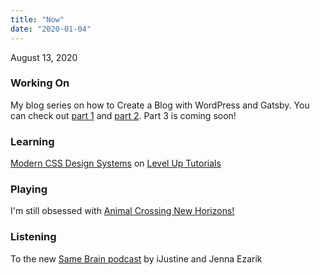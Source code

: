```yaml
---
title: "Now"
date: "2020-01-04"
---
```


August 13, 2020

### Working On

My blog series on how to Create a Blog with WordPress and Gatsby. You can check out [part 1](https://kaleigh.dev/blog/wordpress-gatsby-part-1) and [part 2](https://kaleigh.dev/blog/wordpress-gatsby-part-2). Part 3 is coming soon!

### Learning

[Modern CSS Design Systems](https://www.leveluptutorials.com/tutorials/modern-css-design-systems) on [Level Up Tutorials](https://www.leveluptutorials.com/)

### Playing

I'm still obsessed with [Animal Crossing New Horizons!](https://animal-crossing.com/new-horizons/)

### Listening

To the new [Same Brain podcast](https://anchor.fm/samebrain) by iJustine and Jenna Ezarik
